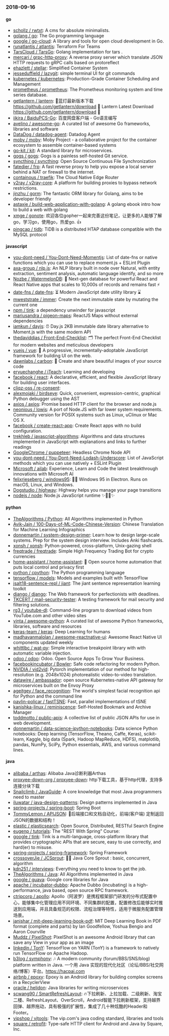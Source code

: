### 2018-09-16

#### go
* [schollz / rwtxt](https://github.com/schollz/rwtxt): A cms for absolute minimalists.
* [golang / go](https://github.com/golang/go): The Go programming language
* [google / go-cloud](https://github.com/google/go-cloud): A library and tools for open cloud development in Go.
* [runatlantis / atlantis](https://github.com/runatlantis/atlantis): Terraform For Teams
* [TarsCloud / TarsGo](https://github.com/TarsCloud/TarsGo): Golang implementation for tars .
* [mercari / grpc-http-proxy](https://github.com/mercari/grpc-http-proxy): A reverse proxy server which translate JSON HTTP requests to gRPC calls based on protoreflect
* [ehazlett / stellar](https://github.com/ehazlett/stellar): Simplified Container System
* [jesseduffield / lazygit](https://github.com/jesseduffield/lazygit): simple terminal UI for git commands
* [kubernetes / kubernetes](https://github.com/kubernetes/kubernetes): Production-Grade Container Scheduling and Management
* [prometheus / prometheus](https://github.com/prometheus/prometheus): The Prometheus monitoring system and time series database.
* [getlantern / lantern](https://github.com/getlantern/lantern): 🔴蓝灯最新版本下载 https://github.com/getlantern/download 🔴 Lantern Latest Download https://github.com/getlantern/download 🔴
* [iikira / BaiduPCS-Go](https://github.com/iikira/BaiduPCS-Go): 百度网盘客户端 - Go语言编写
* [avelino / awesome-go](https://github.com/avelino/awesome-go): A curated list of awesome Go frameworks, libraries and software
* [DataDog / datadog-agent](https://github.com/DataDog/datadog-agent): Datadog Agent
* [moby / moby](https://github.com/moby/moby): Moby Project - a collaborative project for the container ecosystem to assemble container-based systems
* [go-kit / kit](https://github.com/go-kit/kit): A standard library for microservices.
* [gogs / gogs](https://github.com/gogs/gogs): Gogs is a painless self-hosted Git service.
* [syncthing / syncthing](https://github.com/syncthing/syncthing): Open Source Continuous File Synchronization
* [fatedier / frp](https://github.com/fatedier/frp): A fast reverse proxy to help you expose a local server behind a NAT or firewall to the internet.
* [containous / traefik](https://github.com/containous/traefik): The Cloud Native Edge Router
* [v2ray / v2ray-core](https://github.com/v2ray/v2ray-core): A platform for building proxies to bypass network restrictions.
* [jinzhu / gorm](https://github.com/jinzhu/gorm): The fantastic ORM library for Golang, aims to be developer friendly
* [astaxie / build-web-application-with-golang](https://github.com/astaxie/build-web-application-with-golang): A golang ebook intro how to build a web with golang
* [xmge / gonote](https://github.com/xmge/gonote): 欢迎各位gopher一起来完善这份笔记，让更多的人能够了解go，学习go，使用go，热爱go. 👍
* [pingcap / tidb](https://github.com/pingcap/tidb): TiDB is a distributed HTAP database compatible with the MySQL protocol

#### javascript
* [you-dont-need / You-Dont-Need-Momentjs](https://github.com/you-dont-need/You-Dont-Need-Momentjs): List of date-fns or native functions which you can use to replace moment.js + ESLint Plugin
* [axa-group / nlp.js](https://github.com/axa-group/nlp.js): An NLP library built in node over Natural, with entity extraction, sentiment analysis, automatic language identify, and so more
* [Nozbe / WatermelonDB](https://github.com/Nozbe/WatermelonDB): 🍉 Next-gen database for powerful React and React Native apps that scales to 10,000s of records and remains fast ⚡️
* [date-fns / date-fns](https://github.com/date-fns/date-fns): ⏳ Modern JavaScript date utility library ⌛️
* [mweststrate / immer](https://github.com/mweststrate/immer): Create the next immutable state by mutating the current one
* [npm / tink](https://github.com/npm/tink): a dependency unwinder for javascript
* [mariusandra / pigeon-maps](https://github.com/mariusandra/pigeon-maps): ReactJS Maps without external dependencies
* [iamkun / dayjs](https://github.com/iamkun/dayjs): ⏰ Day.js 2KB immutable date library alternative to Moment.js with the same modern API
* [thedaviddias / Front-End-Checklist](https://github.com/thedaviddias/Front-End-Checklist): 🗂 The perfect Front-End Checklist for modern websites and meticulous developers
* [vuejs / vue](https://github.com/vuejs/vue): 🖖 A progressive, incrementally-adoptable JavaScript framework for building UI on the web.
* [dawnlabs / carbon](https://github.com/dawnlabs/carbon): 🎨 Create and share beautiful images of your source code
* [eryuechanghe / iTeach](https://github.com/eryuechanghe/iTeach): Learning and developing
* [facebook / react](https://github.com/facebook/react): A declarative, efficient, and flexible JavaScript library for building user interfaces.
* [cliqz-oss / re-consent](https://github.com/cliqz-oss/re-consent): 
* [alexmojaki / birdseye](https://github.com/alexmojaki/birdseye): Quick, convenient, expression-centric, graphical Python debugger using the AST
* [axios / axios](https://github.com/axios/axios): Promise based HTTP client for the browser and node.js
* [neonious / lowjs](https://github.com/neonious/lowjs): A port of Node.JS with far lower system requirements. Community version for POSIX systems such as Linux, uClinux or Mac OS X.
* [facebook / create-react-app](https://github.com/facebook/create-react-app): Create React apps with no build configuration.
* [trekhleb / javascript-algorithms](https://github.com/trekhleb/javascript-algorithms): Algorithms and data structures implemented in JavaScript with explanations and links to further readings
* [GoogleChrome / puppeteer](https://github.com/GoogleChrome/puppeteer): Headless Chrome Node API
* [you-dont-need / You-Dont-Need-Lodash-Underscore](https://github.com/you-dont-need/You-Dont-Need-Lodash-Underscore): List of JavaScript methods which you can use natively + ESLint Plugin
* [Microsoft / ailab](https://github.com/Microsoft/ailab): Experience, Learn and Code the latest breakthrough innovations with Microsoft AI
* [felixrieseberg / windows95](https://github.com/felixrieseberg/windows95): 💩🚀 Windows 95 in Electron. Runs on macOS, Linux, and Windows.
* [Dogstudio / highway](https://github.com/Dogstudio/highway): Highway helps you manage your page transitions
* [nodejs / node](https://github.com/nodejs/node): Node.js JavaScript runtime ✨🐢🚀✨

#### python
* [TheAlgorithms / Python](https://github.com/TheAlgorithms/Python): All Algorithms implemented in Python
* [Avik-Jain / 100-Days-of-ML-Code-Chinese-Version](https://github.com/Avik-Jain/100-Days-of-ML-Code-Chinese-Version): Chinese Translation for Machine Learning Infographics
* [donnemartin / system-design-primer](https://github.com/donnemartin/system-design-primer): Learn how to design large-scale systems. Prep for the system design interview. Includes Anki flashcards.
* [xonsh / xonsh](https://github.com/xonsh/xonsh): Python-powered, cross-platform, Unix-gazing shell
* [freqtrade / freqtrade](https://github.com/freqtrade/freqtrade): Simple High Frequency Trading Bot for crypto currencies
* [home-assistant / home-assistant](https://github.com/home-assistant/home-assistant): 🏡 Open source home automation that puts local control and privacy first
* [python / cpython](https://github.com/python/cpython): The Python programming language
* [tensorflow / models](https://github.com/tensorflow/models): Models and examples built with TensorFlow
* [jsalt18-sentence-repl / jiant](https://github.com/jsalt18-sentence-repl/jiant): The jiant sentence representation learning toolkit
* [django / django](https://github.com/django/django): The Web framework for perfectionists with deadlines.
* [TKCERT / mail-security-tester](https://github.com/TKCERT/mail-security-tester): A testing framework for mail security and filtering solutions.
* [rg3 / youtube-dl](https://github.com/rg3/youtube-dl): Command-line program to download videos from YouTube.com and other video sites
* [vinta / awesome-python](https://github.com/vinta/awesome-python): A curated list of awesome Python frameworks, libraries, software and resources
* [keras-team / keras](https://github.com/keras-team/keras): Deep Learning for humans
* [madhavanmalolan / awesome-reactnative-ui](https://github.com/madhavanmalolan/awesome-reactnative-ui): Awesome React Native UI components updated weekly
* [whittlbc / wat-py](https://github.com/whittlbc/wat-py): Simple interactive breakpoint library with with automatic variable injection.
* [odoo / odoo](https://github.com/odoo/odoo): Odoo. Open Source Apps To Grow Your Business.
* [facebookincubator / Bowler](https://github.com/facebookincubator/Bowler): Safe code refactoring for modern Python.
* [NVIDIA / vid2vid](https://github.com/NVIDIA/vid2vid): Pytorch implementation of our method for high-resolution (e.g. 2048x1024) photorealistic video-to-video translation.
* [datawire / ambassador](https://github.com/datawire/ambassador): open source Kubernetes-native API gateway for microservices built on the Envoy Proxy
* [ageitgey / face_recognition](https://github.com/ageitgey/face_recognition): The world's simplest facial recognition api for Python and the command line
* [pavlin-policar / fastTSNE](https://github.com/pavlin-policar/fastTSNE): Fast, parallel implementations of tSNE
* [kanishka-linux / reminiscence](https://github.com/kanishka-linux/reminiscence): Self-Hosted Bookmark and Archive Manager
* [toddmotto / public-apis](https://github.com/toddmotto/public-apis): A collective list of public JSON APIs for use in web development.
* [donnemartin / data-science-ipython-notebooks](https://github.com/donnemartin/data-science-ipython-notebooks): Data science Python notebooks: Deep learning (TensorFlow, Theano, Caffe, Keras), scikit-learn, Kaggle, big data (Spark, Hadoop MapReduce, HDFS), matplotlib, pandas, NumPy, SciPy, Python essentials, AWS, and various command lines.

#### java
* [alibaba / arthas](https://github.com/alibaba/arthas): Alibaba Java诊断利器Arthas
* [proxyee-down-org / proxyee-down](https://github.com/proxyee-down-org/proxyee-down): http下载工具，基于http代理，支持多连接分块下载
* [Snailclimb / JavaGuide](https://github.com/Snailclimb/JavaGuide): A core knowledge that most Java programmers need to master
* [iluwatar / java-design-patterns](https://github.com/iluwatar/java-design-patterns): Design patterns implemented in Java
* [spring-projects / spring-boot](https://github.com/spring-projects/spring-boot): Spring Boot
* [TommyLemon / APIJSON](https://github.com/TommyLemon/APIJSON): 🚀后端接口和文档自动化，前端(客户端) 定制返回JSON的数据和结构！
* [elastic / elasticsearch](https://github.com/elastic/elasticsearch): Open Source, Distributed, RESTful Search Engine
* [eugenp / tutorials](https://github.com/eugenp/tutorials): The "REST With Spring" Course:
* [google / tink](https://github.com/google/tink): Tink is a multi-language, cross-platform library that provides cryptographic APIs that are secure, easy to use correctly, and hard(er) to misuse.
* [spring-projects / spring-framework](https://github.com/spring-projects/spring-framework): Spring Framework
* [crossoverJie / JCSprout](https://github.com/crossoverJie/JCSprout): 👨‍🎓 Java Core Sprout : basic, concurrent, algorithm
* [kdn251 / interviews](https://github.com/kdn251/interviews): Everything you need to know to get the job.
* [TheAlgorithms / Java](https://github.com/TheAlgorithms/Java): All Algorithms implemented in Java
* [google / guava](https://github.com/google/guava): Google core libraries for Java
* [apache / incubator-dubbo](https://github.com/apache/incubator-dubbo): Apache Dubbo (incubating) is a high-performance, java based, open source RPC framework.
* [ctripcorp / apollo](https://github.com/ctripcorp/apollo): Apollo（阿波罗）是携程框架部门研发的分布式配置中心，能够集中化管理应用不同环境、不同集群的配置，配置修改后能够实时推送到应用端，并且具备规范的权限、流程治理等特性，适用于微服务配置管理场景。
* [janishar / mit-deep-learning-book-pdf](https://github.com/janishar/mit-deep-learning-book-pdf): MIT Deep Learning Book in PDF format (complete and parts) by Ian Goodfellow, Yoshua Bengio and Aaron Courville
* [Muddz / PixelShot](https://github.com/Muddz/PixelShot): PixelShot is an awesome Android library that can save any View in your app as an image
* [linkedin / TonY](https://github.com/linkedin/TonY): TensorFlow on YARN (TonY) is a framework to natively run TensorFlow on Apache Hadoop.
* [b3log / symphony](https://github.com/b3log/symphony): 🎶 A modern community (forum/BBS/SNS/blog) platform written in Java. 一个用 Java 实现的现代化社区（论坛/BBS/社交网络/博客）平台。https://hacpai.com
* [airbnb / epoxy](https://github.com/airbnb/epoxy): Epoxy is an Android library for building complex screens in a RecyclerView
* [oracle / helidon](https://github.com/oracle/helidon): Java libraries for writing microservices
* [scwang90 / SmartRefreshLayout](https://github.com/scwang90/SmartRefreshLayout): 🔥下拉刷新、上拉加载、二级刷新、淘宝二楼、RefreshLayout、OverScroll，Android智能下拉刷新框架，支持越界回弹、越界拖动，具有极强的扩展性，集成了几十种炫酷的Header和 Footer。
* [vipshop / vjtools](https://github.com/vipshop/vjtools): The vip.com's java coding standard, libraries and tools
* [square / retrofit](https://github.com/square/retrofit): Type-safe HTTP client for Android and Java by Square, Inc.
